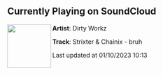 ## Currently Playing on SoundCloud

[<img align="left" width="100" src="https://i1.sndcdn.com/artworks-3WectU4ka3ywbg4D-fIMoNg-t500x500.jpg">](https://soundcloud.com/dirtyworkzofficial/strixter-chainix-bruh)

**Artist**: Dirty Workz 

**Track**: Strixter & Chainix - bruh

Last updated at 01/10/2023 10:13
